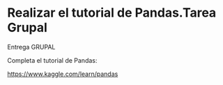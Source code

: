 # Realizar el tutorial de Pandas.Tarea Grupal

Entrega GRUPAL

Completa el tutorial de Pandas:

https://www.kaggle.com/learn/pandas
